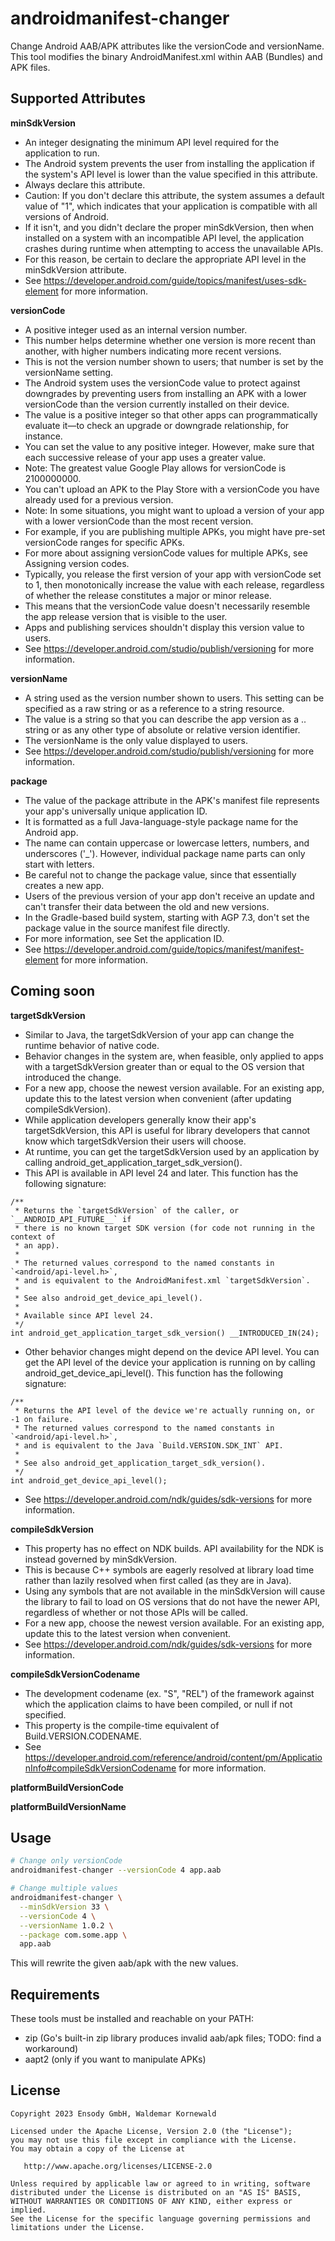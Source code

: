 # androidmanifest-changer

Change Android AAB/APK attributes like the versionCode and versionName. This tool modifies the binary AndroidManifest.xml within AAB (Bundles) and APK files.


## Supported Attributes

**minSdkVersion**
   - An integer designating the minimum API level required for the application to run. 
   - The Android system prevents the user from installing the application if the system's API level is lower than the value specified in this attribute. 
   - Always declare this attribute.
   - Caution: If you don't declare this attribute, the system assumes a default value of "1", which indicates that your application is compatible with all versions of Android. 
   - If it isn't, and you didn't declare the proper minSdkVersion, then when installed on a system with an incompatible API level, the application crashes during runtime when attempting to access the unavailable APIs.
   - For this reason, be certain to declare the appropriate API level in the minSdkVersion attribute.
   - See https://developer.android.com/guide/topics/manifest/uses-sdk-element for more information.

**versionCode**
   - A positive integer used as an internal version number.
   - This number helps determine whether one version is more recent than another, with higher numbers indicating more recent versions.
   - This is not the version number shown to users; that number is set by the versionName setting.
   - The Android system uses the versionCode value to protect against downgrades by preventing users from installing an APK with a lower versionCode than the version currently installed on their device.
   - The value is a positive integer so that other apps can programmatically evaluate it—to check an upgrade or downgrade relationship, for instance.
   - You can set the value to any positive integer. However, make sure that each successive release of your app uses a greater value.
   - Note: The greatest value Google Play allows for versionCode is 2100000000.
   - You can't upload an APK to the Play Store with a versionCode you have already used for a previous version.
   - Note: In some situations, you might want to upload a version of your app with a lower versionCode than the most recent version.
   - For example, if you are publishing multiple APKs, you might have pre-set versionCode ranges for specific APKs.
   - For more about assigning versionCode values for multiple APKs, see Assigning version codes.
   - Typically, you release the first version of your app with versionCode set to 1, then monotonically increase the value with each release, regardless of whether the release constitutes a major or minor release.
   - This means that the versionCode value doesn't necessarily resemble the app release version that is visible to the user.
   - Apps and publishing services shouldn't display this version value to users.
   - See https://developer.android.com/studio/publish/versioning for more information.

**versionName**
   - A string used as the version number shown to users. This setting can be specified as a raw string or as a reference to a string resource.
   - The value is a string so that you can describe the app version as a <major>.<minor>.<point> string or as any other type of absolute or relative version identifier.
   - The versionName is the only value displayed to users.
   - See https://developer.android.com/studio/publish/versioning for more information.

**package**
   - The value of the package attribute in the APK's manifest file represents your app's universally unique application ID.
   - It is formatted as a full Java-language-style package name for the Android app.
   - The name can contain uppercase or lowercase letters, numbers, and underscores ('_'). However, individual package name parts can only start with letters.
   - Be careful not to change the package value, since that essentially creates a new app.
   - Users of the previous version of your app don't receive an update and can't transfer their data between the old and new versions.
   - In the Gradle-based build system, starting with AGP 7.3, don't set the package value in the source manifest file directly.
   - For more information, see Set the application ID.
   - See https://developer.android.com/guide/topics/manifest/manifest-element for more information.


## Coming soon

**targetSdkVersion**
   - Similar to Java, the targetSdkVersion of your app can change the runtime behavior of native code.
   - Behavior changes in the system are, when feasible, only applied to apps with a targetSdkVersion greater than or equal to the OS version that introduced the change.
   - For a new app, choose the newest version available. For an existing app, update this to the latest version when convenient (after updating compileSdkVersion).
   - While application developers generally know their app's targetSdkVersion, this API is useful for library developers that cannot know which targetSdkVersion their users will choose.
   - At runtime, you can get the targetSdkVersion used by an application by calling android_get_application_target_sdk_version().
   - This API is available in API level 24 and later. This function has the following signature:
```
/**
 * Returns the `targetSdkVersion` of the caller, or `__ANDROID_API_FUTURE__` if
 * there is no known target SDK version (for code not running in the context of
 * an app).
 *
 * The returned values correspond to the named constants in `<android/api-level.h>`,
 * and is equivalent to the AndroidManifest.xml `targetSdkVersion`.
 *
 * See also android_get_device_api_level().
 *
 * Available since API level 24.
 */
int android_get_application_target_sdk_version() __INTRODUCED_IN(24);
```
   - Other behavior changes might depend on the device API level. You can get the API level of the device your application is running on by calling android_get_device_api_level(). This function has the following signature:
```
/**
 * Returns the API level of the device we're actually running on, or -1 on failure.
 * The returned values correspond to the named constants in `<android/api-level.h>`,
 * and is equivalent to the Java `Build.VERSION.SDK_INT` API.
 *
 * See also android_get_application_target_sdk_version().
 */
int android_get_device_api_level();
```
   - See https://developer.android.com/ndk/guides/sdk-versions for more information.

**compileSdkVersion**
   - This property has no effect on NDK builds. API availability for the NDK is instead governed by minSdkVersion.
   - This is because C++ symbols are eagerly resolved at library load time rather than lazily resolved when first called (as they are in Java).
   - Using any symbols that are not available in the minSdkVersion will cause the library to fail to load on OS versions that do not have the newer API, regardless of whether or not those APIs will be called.
   - For a new app, choose the newest version available. For an existing app, update this to the latest version when convenient.
   - See https://developer.android.com/ndk/guides/sdk-versions for more information.

**compileSdkVersionCodename**
   - The development codename (ex. "S", "REL") of the framework against which the application claims to have been compiled, or null if not specified.
   - This property is the compile-time equivalent of Build.VERSION.CODENAME.
   - See https://developer.android.com/reference/android/content/pm/ApplicationInfo#compileSdkVersionCodename for more information.

**platformBuildVersionCode**


**platformBuildVersionName**


## Usage

```bash
# Change only versionCode
androidmanifest-changer --versionCode 4 app.aab

# Change multiple values
androidmanifest-changer \
  --minSdkVersion 33 \
  --versionCode 4 \
  --versionName 1.0.2 \
  --package com.some.app \
  app.aab
```

This will rewrite the given aab/apk with the new values.


## Requirements

These tools must be installed and reachable on your PATH:

* zip (Go's built-in zip library produces invalid aab/apk files; TODO: find a workaround)
* aapt2 (only if you want to manipulate APKs)


## License

```
Copyright 2023 Ensody GmbH, Waldemar Kornewald

Licensed under the Apache License, Version 2.0 (the "License");
you may not use this file except in compliance with the License.
You may obtain a copy of the License at

   http://www.apache.org/licenses/LICENSE-2.0

Unless required by applicable law or agreed to in writing, software
distributed under the License is distributed on an "AS IS" BASIS,
WITHOUT WARRANTIES OR CONDITIONS OF ANY KIND, either express or implied.
See the License for the specific language governing permissions and
limitations under the License.
```
